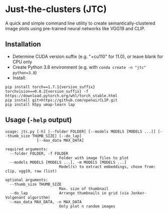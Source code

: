 # Just-the-clusters (JTC)

A quick and simple command line utility to create semantically-clustered image plots using pre-trained neural networks like VGG19 and CLIP.

## Installation

- Determine CUDA version suffix (e.g. "+cu110" for 11.0), or leave blank for CPU only
- Create Python 3.8 environment (e.g. with `conda create -n "jtc" python=3.8`)
- Install:
```
pip install torch==1.7.1{version_suffix} torchvision==0.8.2{version_suffix} -f https://download.pytorch.org/whl/torch_stable.html
pip install git+https://github.com/openai/CLIP.git
pip install h5py umap-learn lap
```

## Usage (`-help` output)
```
usage: jtc.py [-h] [--folder FOLDER] [--models MODELS [MODELS ...]] [--thumb_size THUMB_SIZE] [--do_lap]
              [--max_data MAX_DATA]

required arguments:
  --folder FOLDER, -f FOLDER
                        Folder with image files to plot
  --models MODELS [MODELS ...], -m MODELS [MODELS ...]
                        Model(s) to extract embeddings, chose from: clip, vgg19, raw (list)

optional arguments:
  --thumb_size THUMB_SIZE
                        Max. size of thumbnail
  --do_lap              Arrange thumbnails in grid (via Jonker-Volgenant algorithm)
  --max_data MAX_DATA, -n MAX_DATA
                        Only plot n random images
```